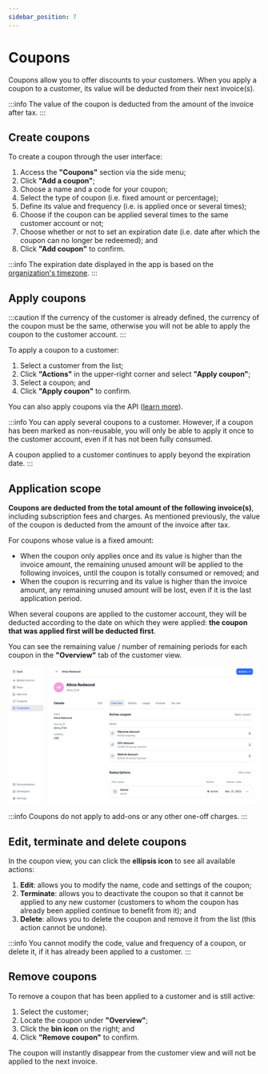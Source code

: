 ```yaml
---
sidebar_position: 7
---
```


# Coupons
Coupons allow you to offer discounts to your customers. When you apply a coupon to a customer, its value will be deducted from their next invoice(s).

:::info
The value of the coupon is deducted from the amount of the invoice after tax.
:::

## Create coupons
To create a coupon through the user interface:
1. Access the **"Coupons"** section via the side menu;
2. Click **"Add a coupon"**;
3. Choose a name and a code for your coupon;
4. Select the type of coupon (i.e. fixed amount or percentage);
5. Define its value and frequency (i.e. is applied once or several times);
6. Choose if the coupon can be applied several times to the same customer account or not;
7. Choose whether or not to set an expiration date (i.e. date after which the coupon can no longer be redeemed); and
8. Click **"Add coupon"** to confirm.

:::info
The expiration date displayed in the app is based on the [organization's timezone](../../changelog/timezones).
:::

## Apply coupons
:::caution
If the currency of the customer is already defined, the currency of the coupon must be the same, otherwise you will not be able to apply the coupon to the customer account.
:::

To apply a coupon to a customer:
1. Select a customer from the list;
2. Click **"Actions"** in the upper-right corner and select **"Apply coupon"**;
3. Select a coupon; and
4. Click **"Apply coupon"** to confirm.

You can also apply coupons via the API ([learn more](../api/coupons/apply-coupon)).

:::info
You can apply several coupons to a customer. However, if a coupon has been marked as non-reusable, you will only be able to apply it once to the customer account, even if it has not been fully consumed.

A coupon applied to a customer continues to apply beyond the expiration date.
:::

## Application scope
**Coupons are deducted from the total amount of the following invoice(s)**, including subscription fees and charges. As mentioned previously, the value of the coupon is deducted from the amount of the invoice after tax.

For coupons whose value is a fixed amount:
- When the coupon only applies once and its value is higher than the invoice amount, the remaining unused amount will be applied to the following invoices, until the coupon is totally consumed or removed; and
- When the coupon is recurring and its value is higher than the invoice amount, any remaining unused amount will be lost, even if it is the last application period.

When several coupons are applied to the customer account, they will be deducted according to the date on which they were applied: **the coupon that was applied first will be deducted first**.

You can see the remaining value / number of remaining periods for each coupon in the **"Overview"** tab of the customer view.

![Customer account with several coupons](../../static/img/coupons-remaining.png)

:::info
Coupons do not apply to add-ons or any other one-off charges.
:::

## Edit, terminate and delete coupons
In the coupon view, you can click the **ellipsis icon** to see all available actions:
1. **Edit**: allows you to modify the name, code and settings of the coupon;
2. **Terminate**: allows you to deactivate the coupon so that it cannot be applied to any new customer (customers to whom the coupon has already been applied continue to benefit from it); and
3. **Delete**: allows you to delete the coupon and remove it from the list (this action cannot be undone).

:::info
You cannot modify the code, value and frequency of a coupon, or delete it, if it has already been applied to a customer.
:::

## Remove coupons
To remove a coupon that has been applied to a customer and is still active:
1. Select the customer;
2. Locate the coupon under **"Overview"**;
3. Click the **bin icon** on the right; and
4. Click **"Remove coupon"** to confirm.

The coupon will instantly disappear from the customer view and will not be applied to the next invoice.